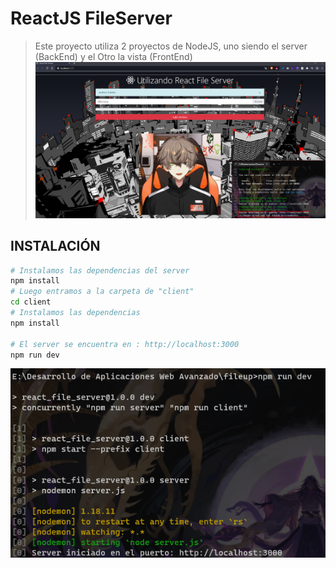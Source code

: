 # ReactJS FileServer

> Este proyecto utiliza 2 proyectos de NodeJS, uno siendo el server (BackEnd) y el Otro la vista (FrontEnd)
![](docs/final.png)


## INSTALACIÓN

```bash
# Instalamos las dependencias del server
npm install
# Luego entramos a la carpeta de "client"
cd client
# Instalamos las dependencias
npm install

# El server se encuentra en : http://localhost:3000
npm run dev
```
![](docs/salida.png)
